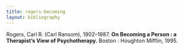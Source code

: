 ```yaml
---
title: rogers-becoming
layout: bibliography
---
```


Rogers, Carl R. (Carl Ransom), 1902–1987. **On Becoming a Person : a Therapist’s View of Psychotherapy.** Boston : Houghton Mifflin, 1995.
